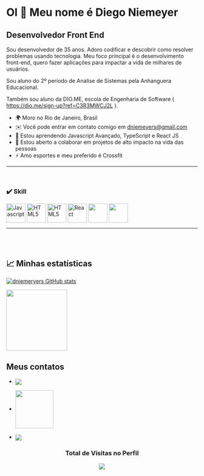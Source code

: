 OI 👋 Meu nome é Diego Niemeyer
==========================

Desenvolvedor Front End
-----------------------------

Sou desenvolvedor de 35 anos. Adoro codificar e descobrir como resolver problemas usando tecnologia. Meu foco principal é o desenvolvimento front-end, quero fazer aplicações para impactar a vida de milhares de usuários.

Sou aluno do 2º período de Analise de Sistemas pela Anhanguera Educacional.

Também sou aluno da DIO.ME, escola de Engenharia de Software ( https://dio.me/sign-up?ref=C3R3MWCJ2L ).

* 🌍 Moro no Rio de Janeiro, Brasil
* ✉️ Você pode entrar em contato comigo em dniemeyers@gmail.com
* 🧠 Estou aprendendo Javascript Avançado, TypeScript e React JS
* 🤝 Estou aberto a colaborar em projetos de alto impacto na vida das pessoas
* ⚡ Amo esportes e meu preferido é Crossfit

----------------------------
<br>

### ✔️ Skill

<p align="left">
<a href="https://developer.mozilla.org/en-US/docs/Web/JavaScript" target="_blank" rel="noreferrer"><img align="center" src="https://raw.githubusercontent.com/danielcranney/readme-generator/main/public/icons/skills/javascript-colored.svg" height="50" width="50" alt="Javascript" /></a>
<a href="https://developer.mozilla.org/en-US/docs/Glossary/HTML5" target="_blank" rel="noreferrer"><img align="center" src="https://raw.githubusercontent.com/danielcranney/readme-generator/main/public/icons/skills/html5-colored.svg" height="50" width="50" alt="HTML5" /></a>
<a href="https://developer.mozilla.org/en-US/docs/Glossary/HTML5" target="_blank" rel="noreferrer"><img align="center" src="https://raw.githubusercontent.com/danielcranney/readme-generator/main/public/icons/skills/css3-colored.svg" height="50" width="50" alt="HTML5" /></a>
<a href="https://reactjs.org/" target="_blank" rel="noreferrer"><img align="center" src="https://raw.githubusercontent.com/danielcranney/readme-generator/main/public/icons/skills/react-colored.svg"height="50" width="50" alt="React" /></a>

<img align="center" height="50" width="50" target="_blank" src="https://cdn.jsdelivr.net/gh/devicons/devicon/icons/git/git-original.svg"/>
  <img align="center" height="50" width="50" target="_blank" src="https://user-images.githubusercontent.com/108142878/188039955-d02f0029-b2d6-4101-85d3-25a28baae374.png"/>

</p>

-----------------------------------------------------
<br>
<br>

## 📈  Minhas estatísticas 


<a href="http://www.github.com/dniemeryers"><img src="https://github-readme-stats-peguimasid.vercel.app/api?username=dniemeryers&show_icons=true&hide=&count_private=true&title_color=3382ed&text_color=ffffff&icon_color=3382ed&bg_color=171717&hide_border=true&show_icons=true" alt="dniemeryers GitHub stats" /></a>

<img height="160em" src="https://github-readme-stats.vercel.app/api/top-langs/?username=dniemeryers&layout=compact&langs_count=7&theme=react"/>
 
 

##  Meus contatos


 * <a href="mailto:dniemeyers@gmail.com"><img align="center" src="https://img.shields.io/badge/Gmail-D14836?style=for-the-badge&logo=gmail&logoColor=white" target=" _blank"></a>  

 *  <a href="https://www.linkedin.com/in/diego-niemeyer/" target="_blank"><img  align="center" src="https://img.shields.io/badge/-LinkedIn-%230077B5?style=for-the-badge&logo=linkedin&logoColor=white" width="100" target="_blank"></a>   
  
 * <a href="https://wa.me/5521974112744/" target="_blank"><img  align="center" src="https://img.shields.io/badge/-WhatsApp-%25D366?style=for-the-badge&logo=whatsapp&logoColor=white" ></a>

 <h3><p align="center">Total de Visitas no Perfil</p>
<p align="center">
    <img alingn="center" src="https://profile-counter.glitch.me/mcsnsx/count.svg"/>
</p>



